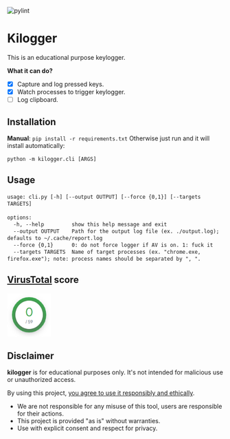 ![pylint](https://img.shields.io/badge/PyLint-9.48-yellow?logo=python&logoColor=white)
# Kilogger
This is an educational purpose keylogger.

**What it can do?**
- [x] Capture and log pressed keys.
- [x] Watch processes to trigger keylogger.
- [ ] Log clipboard.

## Installation
**Manual**:  `pip install -r requirements.txt`
Otherwise just run and it will install automatically:
```
python -m kilogger.cli [ARGS]
```

## Usage
```
usage: cli.py [-h] [--output OUTPUT] [--force {0,1}] [--targets TARGETS]

options:
  -h, --help         show this help message and exit
  --output OUTPUT    Path for the output log file (ex. ./output.log); defaults to ~/.cache/report.log
  --force {0,1}      0: do not force logger if AV is on. 1: fuck it
  --targets TARGETS  Name of target processes (ex. "chrome.exe, firefox.exe"); note: process names should be separated by ", ".
```

## [VirusTotal](https://www.virustotal.com/gui/home/upload) score
<img src="./static/virus_total_score.PNG" style="width:102px;height:102px"/>

## Disclaimer
**kilogger** is for educational purposes only. It's not intended for malicious use or unauthorized access. 

By using this project, <u>you agree to use it responsibly and ethically</u>.
- We are not responsible for any misuse of this tool, users are responsible for their actions. 
- This project is provided "as is" without warranties. 
- Use with explicit consent and respect for privacy.
